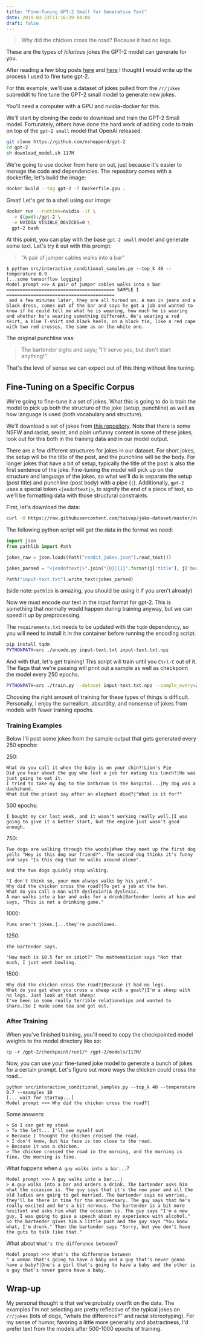 ```yaml
---
title: "Fine-Tuning GPT-2 Small for Generative Text"
date: 2019-03-23T11:16:39-04:00
draft: false
---
```


<meta name="twitter:card" content="summary">
<meta name="twitter:site" content="@pmbaumgartner">
<meta name="twitter:creator" content="@pmbaumgartner">
<meta name="twitter:title" content="Fine-Tuning GPT-2 Small for Generative Text">
<meta name="twitter:description" content="Finally, you too can force a robot to tell you why the chicken crossed the road.">
<meta name="twitter:image" content="https://i.postimg.cc/qBNcrC6V/Screen-Shot-2019-03-23-at-2-17-43-PM.png">

> Why did the chicken cross the road? Because it had no legs.

These are the types of *hilarious* jokes the GPT-2 model can generate for you. 

After reading a few blog posts [here](https://www.gwern.net/RNN-metadata#finetuning-the-gpt-2-small-transformer-for-english-poetry-generation) and [here](https://svilentodorov.xyz/blog/gpt-finetune) I thought I would write up the process I used to fine tune gpt-2.

For this example, we'll use a dataset of jokes pulled from the `/r/jokes` subreddit to fine tune the GPT-2 small model to generate new jokes. 

You'll need a computer with a GPU and nvidia-docker for this.

We'll start by cloning the code to download and train the GPT-2 Small model. Fortunately, others have done the hard work of adding code to train on top of the `gpt-2 small` model that OpenAI released. 

```bash
git clone https://github.com/nshepperd/gpt-2
cd gpt-2
sh download_model.sh 117M
```

We're going to use docker from here on out, just because it's easier to manage the code and dependencies. The repository comes with a dockerfile, let's build the image:

```bash
docker build --tag gpt-2 -f Dockerfile.gpu .
```

Great! Let's get to a shell using our image:

```bash
docker run --runtime=nvidia -it \
  -v $(pwd):/gpt-2 \
  -e NVIDIA_VISIBLE_DEVICES=0 \
  gpt-2 bash
```

At this point, you can play with the base `gpt-2 small` model and generate some text. Let's try it out with this prompt:

> "A pair of jumper cables walks into a bar" 


```
$ python src/interactive_conditional_samples.py --top_k 40 --temperature 0.9
[...some tensorflow logging]
Model prompt >>> A pair of jumper cables walks into a bar
======================================== SAMPLE 1 ========================================
 and a few minutes later, they are all turned on. A man in jeans and a black dress, comes out of the bar and says he got a job and wanted to know if he could tell me what he is wearing, how much he is wearing and whether he's wearing something different. He's wearing a red skirt, a blue T-shirt and black heels, on a black tie, like a red cape with two red crosses, the same as on the white one.
```

The original punchline was: 

> The bartender sighs and says; "I'll serve you, but don't start anything!"

That's the level of sense we can expect out of this thing without fine tuning.

## Fine-Tuning on a Specific Corpus

We're going to fine-tune it a set of jokes. What this is going to do is train the model to pick up both the structure of the joke (setup, punchline) as well as how language is used (both vocabulary and structure).

We'll download a set of jokes from [this repository](https://github.com/taivop/joke-dataset). Note that there is some NSFW and racist, sexist, and plain unfunny content in some of these jokes, look out for this both in the training data and in our model output. 

There are a few different structures for jokes in our dataset. For short jokes, the setup will be the title of the post, and the punchline will be the body. For longer jokes that have a bit of setup, typically the title of the post is also the first sentence of the joke. Fine-tuning the model will pick up on the structure and language of the jokes, so what we'll do is separate the setup (post title) and punchline (post body) with a pipe (`|`). Additionally, `gpt-2` uses a special token `<|endoftext|>`, to signify the end of a piece of text, so we'll be formatting data with those structural constraints.

First, let's download the data:

```bash
curl -O https://raw.githubusercontent.com/taivop/joke-dataset/master/reddit_jokes.json
```

The following python script will get the data in the format we need:

```python
import json
from pathlib import Path

jokes_raw = json.loads(Path("reddit_jokes.json").read_text())

jokes_parsed = "<|endoftext|>".join("{0}|{1}".format(j['title'], j['body']) for j in jokes_raw)

Path("input-text.txt").write_text(jokes_parsed)
```

(side note: `pathlib` is amazing, you should be using it if you aren't already)

Now we must encode our text in the input format for gpt-2. This is something that normally would happen during training anyway, but we can speed it up by preprocessing.

The `requirements.txt` needs to be updated with the `tqdm` dependency, so you will need to install it in the container before running the encoding script.

```bash
pip install tqdm
PYTHONPATH=src ./encode.py input-text.txt input-text.txt.npz
```

And with that, let's get training! This script will train until you `Ctrl-C` out of it. The flags that we're passing will print out a sample as well as checkpoint the model every 250 epochs.

```bash
PYTHONPATH=src ./train.py --dataset input-text.txt.npz --sample_every=250 --save_every=250
```

Choosing the right amount of training for these types of things is difficult. Personally, I enjoy the surrealism, absurdity, and nonsense of jokes from models with fewer training epochs.

### Training Examples

Below I'll post some jokes from the sample output that gets generated every 250 epochs:

250:


```
What do you call it when the baby is on your chin?|Lion's Pie
Did you hear about the guy who lost a job for eating his lunch?|He was just going to eat it.
I tried to take my dog to the bathroom in the hospital...|My dog was a dachshund.
What did the priest say after an elephant died?|"What is it for?"
```

500 epochs:
```
I bought my car last week, and it wasn't working really well.|I was going to give it a better start, but the engine just wasn't good enough.
```

750:

```
Two dogs are walking through the woods|When they meet up the first dog yells "Hey is this dog our friend?". The second dog thinks it's funny and says "Is this dog that he walks around alone".

And the two dogs quickly stop walking.

"I don't think so, your mom always walks by his yard."
Why did the chicken cross the road?|To get a job at the hen.
What do you call a man with dyslexia?|A dyslexic.
A man walks into a bar and asks for a drink|Bartender looks at him and says, "This is not a drinking game."
```

1000:
```
Puns aren't jokes.|...they're punchlines.
```

1250:

```
The bartender says.

"How much is $0.5 for an idiot?" The mathematician says "Not that much, I just went bowling.
```


1500:

```
Why did the chicken cross the road?|Because it had no legs.
What do you get when you cross a sheep with a goat?|I'm a sheep with no legs. Just look at that sheep!
I've been in some really terrible relationships and wanted to share.|So I made some tea and got out.`
```

### After Training

When you've finished training, you'll need to copy the checkpointed model weights to the model directory like so:

```cp -r /gpt-2/checkpoint/run1/* /gpt-2/models/117M/```

Now, you can use your fine-tuned joke model to generate a bunch of jokes for a certain prompt. Let's figure out more ways the chicken could cross the road...


```
python src/interactive_conditional_samples.py --top_k 40 --temperature 0.7 --nsamples 10
[... wait for startup...]
Model prompt >>> Why did the chicken cross the road?|
```

Some answers:

```
> So I can get my steak
> To the left... I'll see myself out
> Because I thought the chicken crossed the road.
> I don't know, but his face is too close to the road.
> Because it was a chicken.
> The chicken crossed the road in the morning, and the morning is fine, the morning is fine.
````

What happens when `A guy walks into a bar...`?

```
Model prompt >>> A guy walks into a bar...|
> A guy walks into a bar and orders a drink. The bartender asks him what the occasion is. The guy says that it's the new year and all the old ladies are going to get married. The bartender says no worries, they'll be there in time for the anniversary. The guy says that he's really excited and he's a bit nervous. The bartender is a bit more hesitant and asks him what the occasion is. The guy says "I'm a new guy, I was going to give a speech about my experience with alcohol." So the bartender gives him a little push and the guy says "You know what, I'm drunk." Then the bartender says "Sorry, but you don't have the guts to talk like that."
```

What about `What's the difference between`?

```
Model prompt >>> What's the difference between
" a woman that's going to have a baby and a guy that's never gonna have a baby?|One's a girl that's going to have a baby and the other is a guy that's never gonna have a baby.
```

## Wrap-up
My personal thought is that we've probably overfit on the data. The examples I'm not selecting are pretty reflective of the typical jokes on `/r/jokes` (lots of dogs, "whats the difference?" and racial stereotyping). For my sense of humor, favoring a little more generality and abstractness, I'd prefer text from the models after 500-1000 epochs of training.

